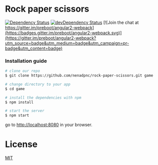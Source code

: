 # Rock paper scissors 

[![Dependency Status](https://david-dm.org/preboot/angular2-webpack/status.svg)](https://david-dm.org/preboot/angular2-webpack#info=dependencies) [![devDependency Status](https://david-dm.org/preboot/angular2-webpack/dev-status.svg)](https://david-dm.org/preboot/angular2-webpack#info=devDependencies)
[![Join the chat at https://gitter.im/preboot/angular2-webpack](https://badges.gitter.im/preboot/angular2-webpack.svg)](https://gitter.im/preboot/angular2-webpack?utm_source=badge&utm_medium=badge&utm_campaign=pr-badge&utm_content=badge)

### Installation guide

```bash
# clone our repo
$ git clone https://github.com/nenadpnc/rock-paper-scissors.git game

# change directory to your app
$ cd game

# install the dependencies with npm
$ npm install

# start the server
$ npm start
```
go to [http://localhost:8080](http://localhost:8080) in your browser.


# License

[MIT](/LICENSE)
